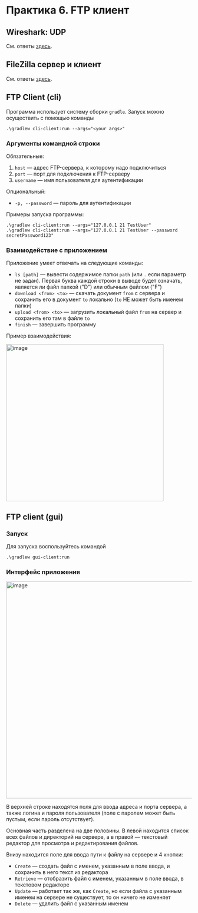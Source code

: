 # Практика 6. FTP клиент

## Wireshark: UDP

См. ответы [здесь](WiresharkUDPTask.md).

## FileZilla сервер и клиент

См. ответы [здесь](FileZillaTask.md).

## FTP Client (cli)

Программа использует систему сборки `gradle`. Запуск можно осуществить с помощью команды
```
.\gradlew cli-client:run --args="<your args>"
```

### Аргументы командной строки

Обязательные:

1. `host` — адрес FTP-сервера, к которому надо подключиться
2. `port` — порт для подключения к FTP-серверу
3. `username` — имя пользователя для аутентификации

Опциональный:
* `-p, --password` — пароль для аутентификации

Примеры запуска программы:
```
.\gradlew cli-client:run --args="127.0.0.1 21 TestUser" 
.\gradlew cli-client:run --args="127.0.0.1 21 TestUser --password secretPassword123" 
```

### Взаимодействие с приложением
Приложение умеет отвечать на следующие команды:
* `ls [path]` — вывести содержимое папки `path` (или `.` если параметр не задан). Первая буква каждой строки в выводе будет означать, является ли файл папкой ("D") или обычным файлом ("F")
* `download <from> <to>` — скачать документ `from` с сервера и сохранить его в документ `to` локально (`to` НЕ может быть именем папки)
* `upload <from> <to>` — загрузить локальный файл `from` на сервер и сохранить его там в файле `to`
* `finish` — завершить программу

Пример взаимодействия:

<img width="427" alt="image" src="https://user-images.githubusercontent.com/65076429/229957626-a30355fe-f60a-4d64-a7ef-0c157d8e98c3.png">

## FTP client (gui)

### Запуск

Для запуска воспользуйтесь командой
```
.\gradlew gui-client:run
```

### Интерфейс приложения

<img width="589" alt="image" src="https://user-images.githubusercontent.com/65076429/230246029-0e4ecf2c-76f4-43e3-83f9-767e7f6b22e6.png">

В верхней строке находятся поля для ввода адреса и порта сервера, а также логина и пароля пользователя (поле с паролем может быть пустым, если пароль отсутствует).

Основная часть разделена на две половины. В левой находится список всех файлов и директорий на сервере, а в правой — текстовый редактор для просмотра и редактирования файлов.

Внизу находится поле для ввода пути к файлу на сервере и 4 кнопки:
* `Create` — создать файл с именем, указанным в поле ввода, и сохранить в него текст из редактора
* `Retrieve` — отобразить файл с именем, указанным в поле ввода, в текстовом редакторе
* `Update` — работает так же, как `Create`, но если файла с указанным именем на сервере не существует, то он ничего не изменяет
* `Delete` — удалить файл с указанным именем
